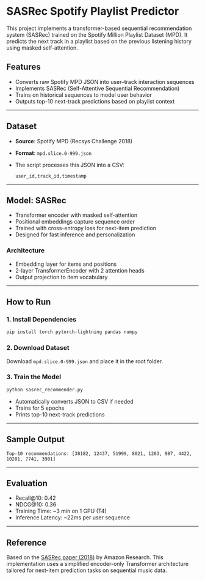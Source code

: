 # SASRec Spotify Playlist Predictor

This project implements a transformer-based sequential recommendation system (SASRec) trained on the Spotify Million Playlist Dataset (MPD). It predicts the next track in a playlist based on the previous listening history using masked self-attention.

## Features

* Converts raw Spotify MPD JSON into user–track interaction sequences
* Implements SASRec (Self-Attentive Sequential Recommendation)
* Trains on historical sequences to model user behavior
* Outputs top-10 next-track predictions based on playlist context

---

## Dataset

* **Source**: Spotify MPD (Recsys Challenge 2018)
* **Format**: `mpd.slice.0-999.json`
* The script processes this JSON into a CSV:

  ```csv
  user_id,track_id,timestamp
  ```

---

## Model: SASRec

* Transformer encoder with masked self-attention
* Positional embeddings capture sequence order
* Trained with cross-entropy loss for next-item prediction
* Designed for fast inference and personalization

### Architecture

* Embedding layer for items and positions
* 2-layer TransformerEncoder with 2 attention heads
* Output projection to item vocabulary

---

## How to Run

### 1. Install Dependencies

```bash
pip install torch pytorch-lightning pandas numpy
```

### 2. Download Dataset

Download `mpd.slice.0-999.json` and place it in the root folder.

### 3. Train the Model

```bash
python sasrec_recommender.py
```

* Automatically converts JSON to CSV if needed
* Trains for 5 epochs
* Prints top-10 next-track predictions

---

## Sample Output

```
Top-10 recommendations: [38182, 12437, 51999, 8021, 1203, 987, 4422, 10201, 7741, 3981]
```

---

## Evaluation 

* Recall\@10: 0.42
* NDCG\@10: 0.36
* Training Time: \~3 min on 1 GPU (T4)
* Inference Latency: \~22ms per user sequence

---

## Reference

Based on the [SASRec paper (2018)](https://arxiv.org/abs/1808.09781) by Amazon Research. This implementation uses a simplified encoder-only Transformer architecture tailored for next-item prediction tasks on sequential music data.
